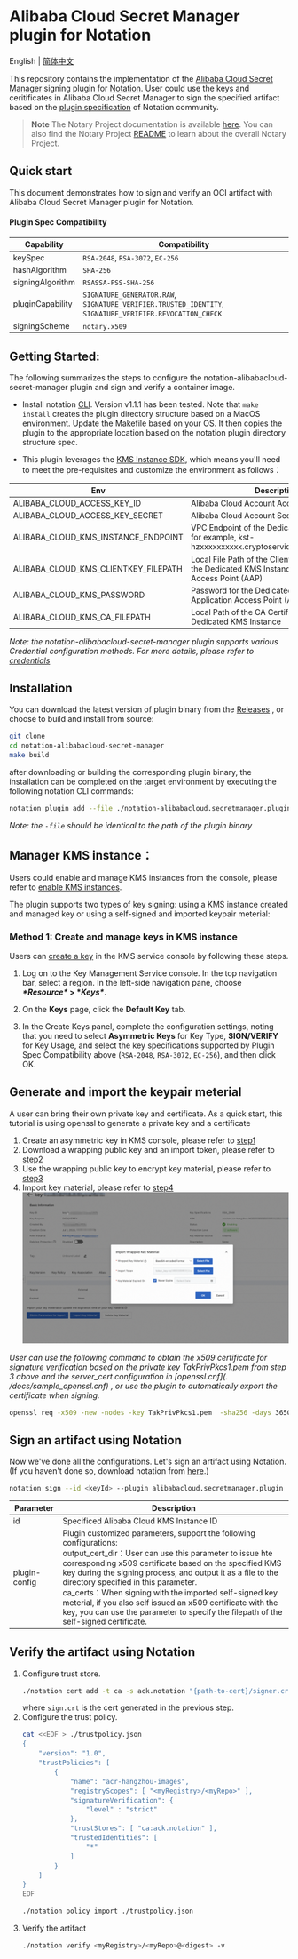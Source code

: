 # Alibaba Cloud Secret Manager plugin for Notation

English | [简体中文](./README-zh_CN.md)

This repository contains the implementation of the [Alibaba Cloud Secret Manager](https://www.alibabacloud.com/help/en/kms/support/overview-6) signing plugin for [Notation](https://notaryproject.dev/). User could use the keys and ceritificates in Alibaba Cloud Secret Manager to sign the specified artifact based on the [plugin specification](https://github.com/notaryproject/specifications/blob/main/specs/plugin-extensibility.md) of Notation community.

> **Note** The Notary Project documentation is available [here](https://notaryproject.dev/docs/). You can also find the Notary Project [README](https://github.com/notaryproject/.github/blob/main/README.md) to learn about the overall Notary Project.



## Quick start

This document demonstrates how to sign and verify an OCI artifact with Alibaba Cloud Secret Manager plugin for Notation.


#### Plugin Spec Compatibility

| Capability       | Compatibility                                                |
| ---------------- | ------------------------------------------------------------ |
| keySpec          | `RSA-2048`, `RSA-3072`, `EC-256`                             |
| hashAlgorithm    | `SHA-256`                                                    |
| signingAlgorithm | `RSASSA-PSS-SHA-256`                                         |
| pluginCapability | `SIGNATURE_GENERATOR.RAW`, `SIGNATURE_VERIFIER.TRUSTED_IDENTITY`, `SIGNATURE_VERIFIER.REVOCATION_CHECK` |
| signingScheme    | `notary.x509`                                                |



## Getting Started:

The following summarizes the steps to configure the notation-alibabacloud-secret-manager plugin and sign and verify a container image.

- Install notation [CLI](https://github.com/notaryproject/notation/releases/tag/v1.1.1). Version v1.1.1 has been tested. Note that `make install` creates the plugin directory structure based on a MacOS environment. Update the Makefile based on your OS. It then copies the plugin to the appropriate location based on the notation plugin directory structure spec.

- This plugin leverages the [KMS Instance SDK](https://www.alibabacloud.com/help/en/kms/developer-reference/kms-instance-sdk-for-go/), which means you'll need to meet the pre-requisites and customize the environment as follows：

| Env                                  | Description                                                  |
| ------------------------------------ | ------------------------------------------------------------ |
| ALIBABA_CLOUD_ACCESS_KEY_ID          | Alibaba Cloud Account Access Key ID                          |
| ALIBABA_CLOUD_ACCESS_KEY_SECRET      | Alibaba Cloud Account Secret Access Key                      |
| ALIBABA_CLOUD_KMS_INSTANCE_ENDPOINT  | VPC Endpoint of the Dedicated KMS Instance, for example, kst-hzxxxxxxxxxx.cryptoservice.kms.aliyuncs.com |
| ALIBABA_CLOUD_KMS_CLIENTKEY_FILEPATH | Local File Path of the ClientKey Credential for the Dedicated KMS Instance Application Access Point (AAP) |
| ALIBABA_CLOUD_KMS_PASSWORD           | Password for the Dedicated KMS Instance Application Access Point (AAP) |
| ALIBABA_CLOUD_KMS_CA_FILEPATH        | Local Path of the CA Certificate for the Dedicated KMS Instance |

*Note: the notation-alibabacloud-secret-manager plugin supports various Credential configuration methods. For more details, please refer to [credentials](https://aliyuncontainerservice.github.io/ack-ram-tool/#credentials)*

## Installation

You can download the latest version of plugin binary from the [Releases](https://github.com/AliyunContainerService/notation-alibabacloud-secret-manager/releases) , or choose to build and install from source:

```bash
git clone
cd notation-alibabacloud-secret-manager
make build
```


after downloading or building the corresponding plugin binary, the installation can be completed on the target environment by executing the following notation CLI commands:

```bash
notation plugin add --file ./notation-alibabacloud.secretmanager.plugin
```

*Note: the `-file`  should be identical to the path of the plugin binary*



## Manager KMS instance：

Users could enable and manage KMS instances from the console, please refer to  [enable KMS instances](https://www.alibabacloud.com/help/en/kms/key-management-service/user-guide/manage-kms-instances#section-yal-idg-c4y).

The plugin supports two types of key signing: using a KMS instance created and managed key or using a self-signed and imported keypair meterial:

### Method 1: Create and manage keys in KMS instance

Users can [create a key](https://help.aliyun.com/en/kms/key-management-service/user-guide/manage-keys-2) in the KMS service console by following these steps.

1. Log on to the Key Management Service console. In the top navigation bar, select a region. In the left-side navigation pane, choose ***\*Resource\** > \**Keys\****.

2. On the **Keys** page, click the **Default Key** tab.

3. In the Create Keys panel, complete the configuration settings, noting that you need to select **Asymmetric Keys** for Key Type, **SIGN/VERIFY** for Key Usage,  and select the key specifications supported by Plugin Spec Compatibility above (`RSA-2048`, `RSA-3072`, `EC-256`), and then click OK.



## Generate and import the keypair meterial

A user can bring their own private key and certificate. As a quick start, this tutorial is using openssl to generate a private key and a certificate

1. Create an asymmetric key in KMS console, please refer to [step1](https://www.alibabacloud.com/help/en/kms/user-guide/import-key-material-into-an-asymmetric-key#p-qcf-3d4-pel)
2. Download a wrapping public key and an import token, please refer to [step2](https://www.alibabacloud.com/help/en/kms/user-guide/import-key-material-into-an-asymmetric-key#p-f9p-n7u-88m)
3. Use the wrapping public key to encrypt key material, please refer to [step3](https://www.alibabacloud.com/help/en/kms/user-guide/import-key-material-into-an-asymmetric-key#p-jar-kxa-iun)
4. Import key material, please refer to [step4](https://www.alibabacloud.com/help/en/kms/user-guide/import-key-material-into-an-asymmetric-key#p-j5c-vp9-9vd)
   ![](./docs/import_key.png)

*User can use the following command to obtain the x509 certificate for signature verification based on the private key TakPrivPkcs1.pem from step 3 above and the server_cert configuration in [openssl.cnf](. /docs/sample_openssl.cnf) , or use the plugin to automatically export the certificate when signing.*

```bash
openssl req -x509 -new -nodes -key TakPrivPkcs1.pem  -sha256 -days 3650 -out sign.crt -config openssl.cnf -extensions server_cert
```



## Sign an artifact using Notation

Now we've done all the configurations. Let's sign an artifact using Notation. (If you haven't done so, download notation from [here](https://github.com/notaryproject/notation/releases).)
```bash
notation sign --id <keyId> --plugin alibabacloud.secretmanager.plugin  <myRegistry>/<myRepo>@<digest> --plugin-config output_cert_dir=<dirPath>
```


| Parameter     | Description                                                  |
| ------------- | ------------------------------------------------------------ |
| id            | Specificed Alibaba Cloud KMS Instance ID                     |
| plugin-config | Plugin customized parameters, support the following configurations: <br />     output_cert_dir：User can use this parameter to issue hte corresponding x509 certificate based on the specified KMS key during the signing process, and output it as a file to the directory specified in this parameter. <br />     ca_certs：When signing with the imported self-signed key meterial, if you also self issued an x509 certificate with the key,  you can use the parameter to specify the filepath of the self-signed certificate. |




## Verify the artifact using Notation
1. Configure trust store.
    ```bash
    ./notation cert add -t ca -s ack.notation "{path-to-cert}/signer.crt"
    ```
   where `sign.crt` is the cert generated in the previous step.
2. Configure the trust policy.
    ```bash 
    cat <<EOF > ./trustpolicy.json
    {
        "version": "1.0",
        "trustPolicies": [
            {
                "name": "acr-hangzhou-images",
                "registryScopes": [ "<myRegistry>/<myRepo>" ],
                "signatureVerification": {
                    "level" : "strict"
                },
                "trustStores": [ "ca:ack.notation" ],
                "trustedIdentities": [
                    "*"
                ]
            }
        ]
    }
    EOF
    ```
    ```bash
    ./notation policy import ./trustpolicy.json
    ```
3. Verify the artifact
    ```bash
    ./notation verify <myRegistry>/<myRepo>@<digest> -v